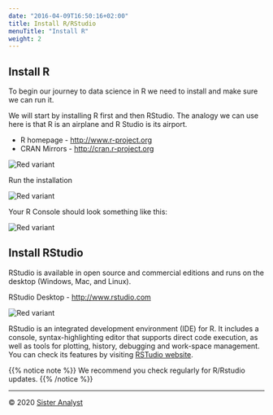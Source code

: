 ```yaml
---
date: "2016-04-09T16:50:16+02:00"
title: Install R/RStudio
menuTitle: "Install R"
weight: 2
---
```


## Install R

To begin our journey to data science in R we need to install and make sure we can run it.

We will start by installing R first and then RStudio. The analogy we can use here is that R is an airplane and R Studio is its airport.

* R homepage - <http://www.r-project.org>
* CRAN Mirrors - <http://cran.r-project.org>

![Red variant](/day1/installR/images/CRAN.png?width=40pc)

Run the installation

![Red variant](/day1/installR/images/InstallR.png?width=40pc)


Your R Console should look something like this:

![Red variant](/day1/installR/images/RConsole.png?width=30pc)

## Install RStudio

RStudio is available in open source and commercial editions and runs on the desktop (Windows, Mac, and Linux).

RStudio Desktop - <http://www.rstudio.com>

![Red variant](/day1/installR/images/RStudioIDE.png?width=50pc)

RStudio is an integrated development environment (IDE) for R. It includes a console, syntax-highlighting editor that supports direct code execution, as well as tools for plotting, history, debugging and work-space management. You can check its features by visiting [RSTudio website](https://www.rstudio.com/products/rstudio/features/).

{{% notice note %}}
We recommend you check regularly for R/Rstudio updates.
{{% /notice %}}

-----------------------------
© 2020 [Sister Analyst](https://sisteranalyst.org)
